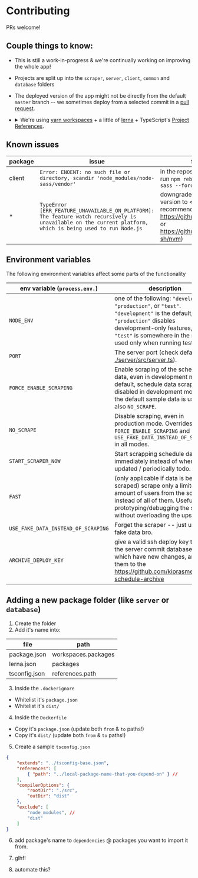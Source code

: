 # Contributing

PRs welcome!

## Couple things to know:

* This is still a work-in-progress & we're continually working on improving the whole app!
* Projects are split up into the `scraper`, `server`, `client`, `common` and `database` folders

* The deployed version of the app might not be directly from the default `master` branch -- we sometimes deploy from a selected commit in a [pull request](https://github.com/kiprasmel/turbo-schedule/pulls).

* <details> <summary>We're using <a href="https://yarnpkg.com/lang/en/docs/workspaces/">yarn workspaces</a> + a little of <a href="https://github.com/lerna/lerna">lerna</a> + TypeScript's <a href="https://www.typescriptlang.org/docs/handbook/project-references.html">Project References</a>.</summary>

  See also:
  * https://stackoverflow.com/questions/51631786/how-to-use-project-references-in-typescript-3-0
  * https://github.com/RyanCavanaugh/learn-a
</details>

## Known issues

| package | issue                                                                                                                                                       | fix                                                                                                           | tracking                                              |
| ------- | ----------------------------------------------------------------------------------------------------------------------------------------------------------- | ------------------------------------------------------------------------------------------------------------- | ----------------------------------------------------- |
| client  | `Error: ENOENT: no such file or directory, scandir 'node_modules/node-sass/vendor'`                                                                         | in the repository root, run `npm rebuild node-sass --force`                                                   |
| *       | `TypeError [ERR_FEATURE_UNAVAILABLE_ON_PLATFORM]: The feature watch recursively is unavailable on the current platform, which is being used to run Node.js` | downgrade nodejs version to < 14 (I recommend using https://github.com/tj/n or https://github.com/nvm-sh/nvm) | https://github.com/kiprasmel/turbo-schedule/issues/78 |

## Environment variables

The following environment variables affect some parts of the functionality

| env variable (`process.env.`)       | description                                                                                                                                                                                                                   |
| ----------------------------------- | ----------------------------------------------------------------------------------------------------------------------------------------------------------------------------------------------------------------------------- |
| `NODE_ENV`                          | one of the following: `"development"`, `"production"`, or `"test"`. `"development"` is the default, `"production"` disables development-only features, and `"test"` is somewhere in the middle, used only when running tests. |
| `PORT`                              | The server port (check default @ [./server/src/server.ts](./server/src/server.ts)).                                                                                                                                           |
| `FORCE_ENABLE_SCRAPING`             | Enable scraping of the schedule data, even in development mode. By default, schedule data scraping is disabled in development mode and the default sample data is used. See also `NO_SCRAPE`.                                 |
| `NO_SCRAPE`                         | Disable scraping, even in production mode. Overrides `FORCE_ENABLE_SCRAPING` and `USE_FAKE_DATA_INSTEAD_OF_SCRAPING` in all modes.                                                                                            |
| `START_SCRAPER_NOW`                 | Start scrapping schedule data immediately instead of when it gets updated / periodically todo.                                                                                                                                |
| `FAST`                              | (only applicable if data is being scraped) scrape only a limited amount of users from the schedule instead of all of them. Useful for prototyping/debugging the scraper without overloading the upstream.                     |
| `USE_FAKE_DATA_INSTEAD_OF_SCRAPING` | Forget the scraper -- just use some fake data bro.                                                                                                                                                                            |
| `ARCHIVE_DEPLOY_KEY`                | give a valid ssh deploy key to make the server commit database files which have new changes, and push them to the https://github.com/kiprasmel/turbo-schedule-archive

## Adding a new package folder (like `server` or `database`)

1. Create the folder
2. Add it's name into:

| file          | path                |
| ------------- | ------------------- |
| package.json  | workspaces.packages |
| lerna.json    | packages            |
| tsconfig.json | references.path     |

3. Inside the `.dockerignore`

* Whitelist it's `package.json`
* Whitelist it's `dist/`

4. Inside the `Dockerfile`

* Copy it's `package.json` (update both `from` & `to` paths!)
* Copy it's `dist/` (update both `from` & `to` paths!)

5. Create a sample `tsconfig.json`

```json
{
	"extends": "../tsconfig-base.json",
	"references": [
		{ "path": "../local-package-name-that-you-depend-on" } //
	],
	"compilerOptions": {
		"rootDir": "./src",
		"outDir": "dist"
	},
	"exclude": [
		"node_modules", //
		"dist"
	]
}
```

6. add package's name to `dependencies` @ packages you want to import it from.

7. glhf!

8. automate this?
